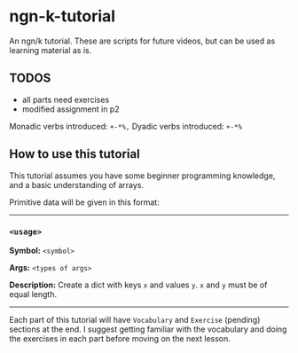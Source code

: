 # ngn-k-tutorial
An ngn/k tutorial. These are scripts for future videos, but can be used as learning material as is.

## TODOS
- all parts need exercises
- modified assignment in p2

Monadic verbs introduced: `+-*%,`
Dyadic verbs introduced: `+-*%`

## How to use this tutorial

This tutorial assumes you have some beginner programming knowledge, and a basic understanding of arrays.

Primitive data will be given in this format:

---

### `<usage>` <primitive name>

**Symbol:** `<symbol>`

**Args:** `<types of args>`

**Description:** Create a dict with keys `x` and values `y`. `x` and `y` must be of equal length.

---

Each part of this tutorial will have `Vocabulary` and `Exercise` (pending) sections at the end. I suggest getting familiar with the vocabulary and doing the exercises in each part before moving on the next lesson. 
